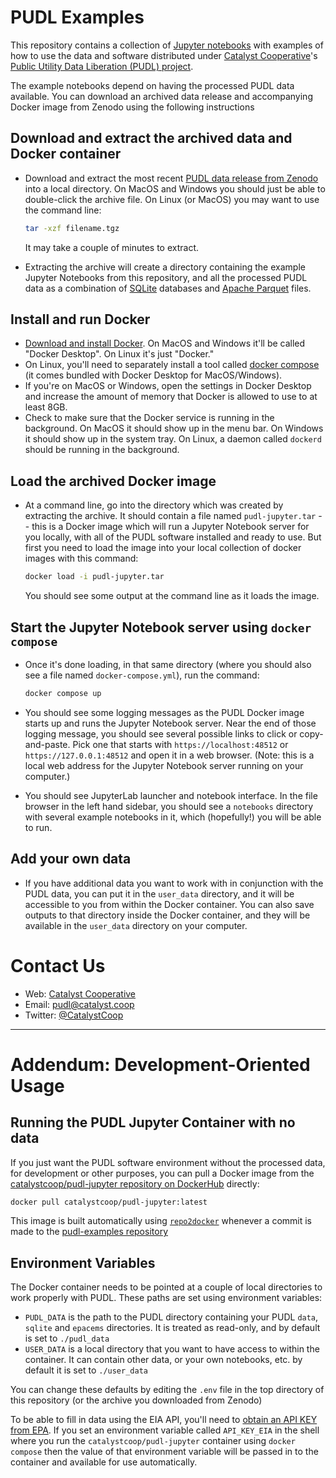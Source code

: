 # PUDL Examples

This repository contains a collection of
[Jupyter notebooks](https://jupyter.org) with examples of how to use the data
and software distributed under [Catalyst Cooperative](https://catalyst.coop)'s
[Public Utility Data Liberation (PUDL) project](https://github.com/catalyst-cooperative/pudl).

The example notebooks depend on having the processed PUDL data available. You can
download an archived data release and accompanying Docker image from Zenodo using the
following instructions

## Download and extract the archived data and Docker container

- Download and extract the most recent
  [PUDL data release from Zenodo](https://doi.org/10.5281/zenodo.3653158)
  into a local directory. On MacOS and Windows you should just be able to
  double-click the archive file. On Linux (or MacOS) you may want to use the
  command line:

  ```sh
  tar -xzf filename.tgz
  ```

  It may take a couple of minutes to extract.

- Extracting the archive will create a directory containing the example Jupyter
  Notebooks from this repository, and all the processed PUDL data as a combination of
  [SQLite](https://www.sqlite.org) databases and
  [Apache Parquet](https://parquet.apache.org/) files.

## Install and run Docker

- [Download and install Docker](https://docs.docker.com/get-docker/). On MacOS
  and Windows it'll be called "Docker Desktop". On Linux it's just "Docker."
- On Linux, you'll need to separately install a tool called
  [docker compose](https://docs.docker.com/compose/cli-command/#install-on-linux)
  (it comes bundled with Docker Desktop for MacOS/Windows).
- If you're on MacOS or Windows, open the settings in Docker Desktop and
  increase the amount of memory that Docker is allowed to use to at least 8GB.
- Check to make sure that the Docker service is running in the background. On
  MacOS it should show up in the menu bar. On Windows it should show up in the
  system tray. On Linux, a daemon called `dockerd` should be running in the
  background.

## Load the archived Docker image

- At a command line, go into the directory which was created by extracting the
  archive. It should contain a file named `pudl-jupyter.tar` -- this is
  a Docker image which will run a Jupyter Notebook server for you locally, with
  all of the PUDL software installed and ready to use. But first you need to
  load the image into your local collection of docker images with this
  command:

  ```sh
  docker load -i pudl-jupyter.tar
  ```

  You should see some output at the command line as it loads the image.

## Start the Jupyter Notebook server using `docker compose`

- Once it's done loading, in that same directory (where you should also see a
  file named `docker-compose.yml`), run the command:

  ```sh
  docker compose up
  ```

- You should see some logging messages as the PUDL Docker image starts up and
  runs the Jupyter Notebook server. Near the end of those logging message, you
  should see several possible links to click or copy-and-paste.
  Pick one that starts with `https://localhost:48512` or
  `https://127.0.0.1:48512` and open it in a web browser. (Note: this is a local
  web address for the Jupyter Notebook server running on your computer.)
- You should see JupyterLab launcher and notebook interface. In the file
  browser in the left hand sidebar, you should see a `notebooks` directory with
  several example notebooks in it, which (hopefully!) you will be able to run.

## Add your own data

- If you have additional data you want to work with in conjunction with the
  PUDL data, you can put it in the `user_data` directory, and it will be
  accessible to you from within the Docker container. You can also save
  outputs to that directory inside the Docker container, and they will be
  available in the `user_data` directory on your computer.

# Contact Us

- Web: [Catalyst Cooperative](https://catalyst.coop)
- Email: [pudl@catalyst.coop](mailto:pudl@catalyst.coop)
- Twitter: [@CatalystCoop](https://twitter.com/CatalystCoop)

---

# Addendum: Development-Oriented Usage

## Running the PUDL Jupyter Container with no data

If you just want the PUDL software environment without the processed data, for
development or other purposes, you can pull a Docker image from the
[catalystcoop/pudl-jupyter repository on DockerHub](https://hub.docker.com/r/catalystcoop/pudl-jupyter) directly:

```sh
docker pull catalystcoop/pudl-jupyter:latest
```

This image is built automatically using
[`repo2docker`](https://github.com/jupyterhub/repo2docker) whenever a commit
is made to the
[pudl-examples repository](https://github.com/catalyst-cooperative/pudl-examples)

## Environment Variables

The Docker container needs to be pointed at a couple of local directories to
work properly with PUDL. These paths are set using environment variables:

- `PUDL_DATA` is the path to the PUDL directory containing your PUDL
  `data`, `sqlite` and `epacems` directories. It is treated as read-only, and by
  default is set to `./pudl_data`
- `USER_DATA` is a local directory that you want to have access to
  within the container. It can contain other data, or your own notebooks, etc. by
  default it is set to `./user_data`

You can change these defaults by editing the `.env` file in the top directory of
this repository (or the archive you downloaded from Zenodo)

To be able to fill in data using the EIA API, you'll need to [obtain an API KEY
from EPA](https://www.eia.gov/opendata/register.php). If you set an environment
variable called `API_KEY_EIA` in the shell where you run the
`catalystcoop/pudl-jupyter` container using `docker compose` then the value of
that environment variable will be passed in to the container and available for
use automatically.
